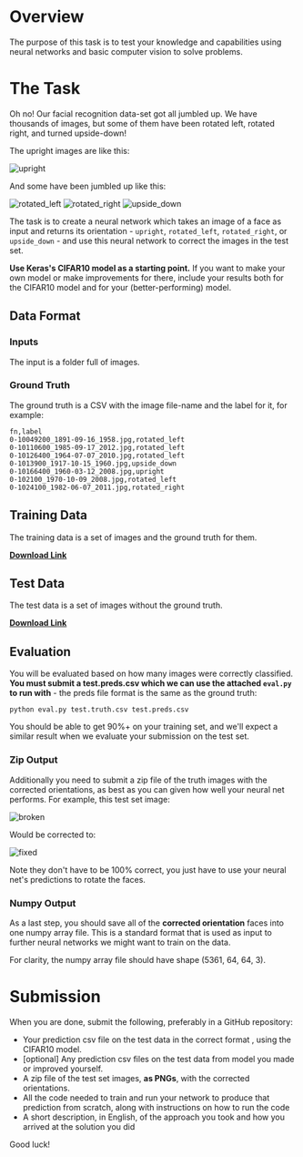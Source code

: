 # Overview

The purpose of this task is to test your knowledge and capabilities using neural networks and basic computer vision to solve problems. 

# The Task

Oh no! Our facial recognition data-set got all jumbled up. We have thousands of images, but some of them have been 
rotated left, rotated right, and turned upside-down! 

The upright images are like this:

![upright](https://imgur.com/WY6x3RG.jpg)

And some have been jumbled up like this:

![rotated_left](https://imgur.com/JWdJl0B.jpg)
![rotated_right](https://imgur.com/73Obelm.jpg)
![upside_down](https://imgur.com/mFUm3E8.jpg)

The task is to create a neural network which takes an image of a face as input and returns its orientation - `upright`, 
`rotated_left`, `rotated_right`, or `upside_down` - and use this neural network to correct the images in the test set.

**Use Keras's CIFAR10 model as a starting point.** If you want to make your own model or make improvements for there, include your results both for the CIFAR10 model and for your (better-performing) model.

## Data Format

### Inputs

The input is a folder full of images.

### Ground Truth

The ground truth is a CSV with the image file-name and the label for it, for example:

```
fn,label
0-10049200_1891-09-16_1958.jpg,rotated_left
0-10110600_1985-09-17_2012.jpg,rotated_left
0-10126400_1964-07-07_2010.jpg,rotated_left
0-1013900_1917-10-15_1960.jpg,upside_down
0-10166400_1960-03-12_2008.jpg,upright
0-102100_1970-10-09_2008.jpg,rotated_left
0-1024100_1982-06-07_2011.jpg,rotated_right
```

## Training Data

The training data is a set of images and the ground truth for them.

[**Download Link**](https://www.dropbox.com/s/lbobq9xt3nchq5q/train.rotfaces.zip?dl=0)

## Test Data

The test data is a set of images without the ground truth.

[**Download Link**](https://www.dropbox.com/s/ustfubunhfe47mj/test.rotfaces.zip?dl=0)

## Evaluation

You will be evaluated based on how many images were correctly classified. **You must submit a test.preds.csv which we can
use the attached `eval.py` to run with** - the preds file format is the same as the ground truth:

    python eval.py test.truth.csv test.preds.csv

You should be able to get 90%+ on your training set, and we'll expect a similar result when we evaluate your submission
on the test set.

### Zip Output

Additionally you need to submit a zip file of the truth images with the corrected orientations, as best as you can given 
how well your neural net performs.  For example, this test set image:
  
![broken](https://i.imgur.com/BL3LsDq.jpg)
  
Would be corrected to:
  
![fixed](https://i.imgur.com/YS5I71c.jpg)
  
Note they don't have to be 100% correct, you just have to use your neural net's predictions to rotate the faces.

### Numpy Output

As a last step, you should save all of the **corrected orientation** faces into one numpy array file. This is a standard format that is used as input to further neural networks we might want to train on the data.

For clarity, the numpy array file should have shape (5361, 64, 64, 3).

# Submission

When you are done, submit the following, preferably in a GitHub repository:

* Your prediction csv file on the test data in the correct format , using the CIFAR10 model.
* [optional] Any prediction csv files on the test data from model you made or improved yourself.
* A zip file of the test set images, **as PNGs**, with the corrected orientations.  
* All the code needed to train and run your network to produce that prediction from
  scratch, along with instructions on how to run the code
* A short description, in English, of the approach you took and how you arrived at the solution 
  you did

Good luck!
